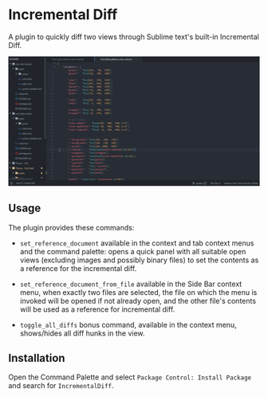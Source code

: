 # Incremental Diff

A plugin to quickly diff two views through Sublime text's built-in Incremental Diff.

![usage](screen_cast.gif)

## Usage

The plugin provides these commands:
- `set_reference_document` available in the context and tab context menus and the command palette: opens a quick panel with all suitable open views (excluding images and possibly binary files) to set the contents as a reference for the incremental diff.

- `set_reference_document_from_file` available in the Side Bar context menu, when exactly two files are selected, the file on which the menu is invoked will be opened if not already open, and the other file's contents will be used as a reference for incremental diff.

- `toggle_all_diffs` bonus command, available in the context menu, shows/hides all diff hunks in the view.

## Installation

Open the Command Palette and select `Package Control: Install Package` and search for `IncrementalDiff`.